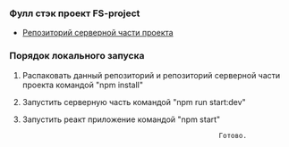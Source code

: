 ### Фулл стэк проект FS-project


* [Репозиторий серверной части проекта](https://github.com/Feelcover/FS-project-backend)

### Порядок локального запуска 

1) Распаковать данный репозиторий и репозиторий серверной части проекта командой "npm install"
2) Запустить серверную часть командой "npm run start:dev"
3) Запустить реакт приложение командой "npm start"

                                                        Готово.